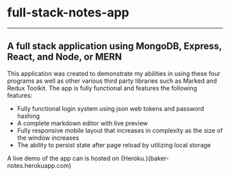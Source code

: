 # full-stack-notes-app

---

## A full stack application using MongoDB, Express, React, and Node, or MERN

This application was created to demonstrate my abilities in using these four programs as well as other various third party libraries such as Marked and Redux Toolkit. The app is fully functional and features the following features:

- Fully functional login system using json web tokens and password hashing
- A complete markdown editor with live preview
- Fully responsive mobile layout that increases in complexity as the size of the window increases
- The ability to persist state after page reload by utilizing local storage

A live demo of the app can is hosted on {Heroku.}(baker-notes.herokuapp.com)
